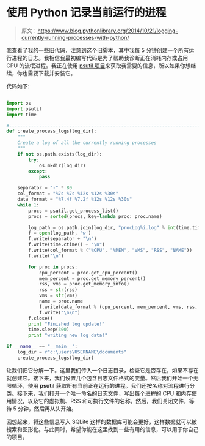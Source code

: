 # 使用 Python 记录当前运行的进程

> 原文：<https://www.blog.pythonlibrary.org/2014/10/21/logging-currently-running-processes-with-python/>

我查看了我的一些旧代码，注意到这个旧脚本，其中我每 5 分钟创建一个所有运行进程的日志。我相信我最初编写代码是为了帮助我诊断正在消耗内存或占用 CPU 的流氓进程。我正在使用 [psutil 项目](https://code.google.com/p/psutil/)来获取我需要的信息，所以如果你想继续，你也需要下载并安装它。

代码如下:

```py

import os
import psutil
import time

#----------------------------------------------------------------------
def create_process_logs(log_dir):
    """
    Create a log of all the currently running processes
    """
    if not os.path.exists(log_dir):
        try:
            os.mkdir(log_dir)
        except:
            pass

    separator = "-" * 80
    col_format = "%7s %7s %12s %12s %30s"
    data_format = "%7.4f %7.2f %12s %12s %30s"
    while 1:
        procs = psutil.get_process_list()
        procs = sorted(procs, key=lambda proc: proc.name)

        log_path = os.path.join(log_dir, "procLog%i.log" % int(time.time()))
        f = open(log_path, 'w')
        f.write(separator + "\n")
        f.write(time.ctime() + "\n")
        f.write(col_format % ("%CPU", "%MEM", "VMS", "RSS", "NAME"))
        f.write("\n")

        for proc in procs:
            cpu_percent = proc.get_cpu_percent()
            mem_percent = proc.get_memory_percent()
            rss, vms = proc.get_memory_info()
            rss = str(rss)
            vms = str(vms)
            name = proc.name
            f.write(data_format % (cpu_percent, mem_percent, vms, rss, name))
            f.write("\n\n")
        f.close()
        print "Finished log update!"
        time.sleep(300)
        print "writing new log data!"

if __name__ == "__main__":
    log_dir = r"c:\users\USERNAME\documents"
    create_process_logs(log_dir)

```

让我们把它分解一下。这里我们传入一个日志目录，检查它是否存在，如果不存在就创建它。接下来，我们设置几个包含日志文件格式的变量。然后我们开始一个无限循环，使用 **psutil** 获取所有当前正在运行的进程。我们还按名称对流程进行分类。接下来，我们打开一个唯一命名的日志文件，写出每个进程的 CPU 和内存使用情况，以及它的虚拟机、RSS 和可执行文件的名称。然后，我们关闭文件，等待 5 分钟，然后再从头开始。

回想起来，将这些信息写入 SQLite 这样的数据库可能会更好，这样数据就可以被搜索和图形化。与此同时，希望你能在这里找到一些有用的信息，可以用于你自己的项目。